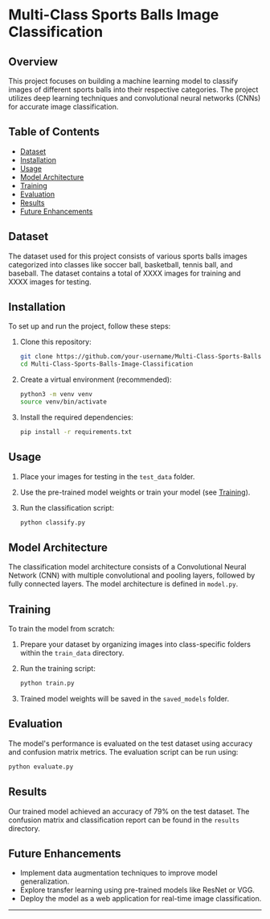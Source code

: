 
# Multi-Class Sports Balls Image Classification



## Overview

This project focuses on building a machine learning model to classify images of different sports balls into their respective categories. The project utilizes deep learning techniques and convolutional neural networks (CNNs) for accurate image classification.

## Table of Contents

- [Dataset](#dataset)
- [Installation](#installation)
- [Usage](#usage)
- [Model Architecture](#model-architecture)
- [Training](#training)
- [Evaluation](#evaluation)
- [Results](#results)
- [Future Enhancements](#future-enhancements)


## Dataset

The dataset used for this project consists of various sports balls images categorized into classes like soccer ball, basketball, tennis ball, and baseball. The dataset contains a total of XXXX images for training and XXXX images for testing.

## Installation

To set up and run the project, follow these steps:

1. Clone this repository:

   ```bash
   git clone https://github.com/your-username/Multi-Class-Sports-Balls-Image-Classification.git
   cd Multi-Class-Sports-Balls-Image-Classification
   ```

2. Create a virtual environment (recommended):

   ```bash
   python3 -m venv venv
   source venv/bin/activate
   ```

3. Install the required dependencies:

   ```bash
   pip install -r requirements.txt
   ```

## Usage

1. Place your images for testing in the `test_data` folder.
2. Use the pre-trained model weights or train your model (see [Training](#training)).
3. Run the classification script:

   ```bash
   python classify.py
   ```

## Model Architecture

The classification model architecture consists of a Convolutional Neural Network (CNN) with multiple convolutional and pooling layers, followed by fully connected layers. The model architecture is defined in `model.py`.

## Training

To train the model from scratch:

1. Prepare your dataset by organizing images into class-specific folders within the `train_data` directory.
2. Run the training script:

   ```bash
   python train.py
   ```

3. Trained model weights will be saved in the `saved_models` folder.

## Evaluation

The model's performance is evaluated on the test dataset using accuracy and confusion matrix metrics. The evaluation script can be run using:

```bash
python evaluate.py
```

## Results

Our trained model achieved an accuracy of 79% on the test dataset. The confusion matrix and classification report can be found in the `results` directory.

## Future Enhancements

- Implement data augmentation techniques to improve model generalization.
- Explore transfer learning using pre-trained models like ResNet or VGG.
- Deploy the model as a web application for real-time image classification.



---

